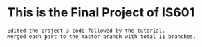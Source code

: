 # This is the Final Project of IS601
    Edited the project 3 code followed by the tutorial.
    Merged each part to the master branch with total 11 branches.
